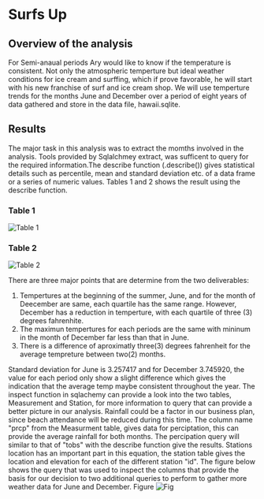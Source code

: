 # Surfs Up

## Overview of the analysis
For Semi-anaual periods Ary would like to know if the temperature is consistent. Not only the atmospheric temperture but ideal weather conditions for ice cream and surffing, which if prove favorable, he will start with his new franchise of surf and ice cream shop. We will use temperture trends for the months June and December over a period of eight years of data gathered and store in the data file, hawaii.sqlite.

## Results
The major task in this analysis was to extract the momths involved in the analysis. Tools provided by Sqlalchmey extract, was sufficent to query for the required information.The describe function (.describe()) gives statistical details such as percentile, mean and standard deviation etc. of a data frame or a series of numeric values. Tables 1 and 2 shows the result using the describe function.
### Table 1
![Table 1](https://user-images.githubusercontent.com/78861458/115090100-f3337c80-9ee1-11eb-9d4c-1a70907c4652.png) 
### Table 2
![Table 2](https://user-images.githubusercontent.com/78861458/115090131-07777980-9ee2-11eb-9935-a55c15cb1891.png)

There are three major points that are determine from the two deliverables:
1. Tempertures at the beginning of the summer, June, and for the month of Deecember are same, each quartile has the same range. However, December has a reduction in temperture, with each quartile of three (3) degrees fahrenhite.
2. The maximun tempertures for each periods are the same with mininum in the month of December far less than that in June.
3. There is a difference of aproximatly three(3) degrees fahrenheit for the average tempreture between two(2) months.

 Standard deviation for June is 3.257417 and for December 3.745920, the value for each period only show a slight difference which gives the indication that the average temp maybe  consistent throughout the year. The inspect function in sqlachemy can provide a look into the two tables, Measurement and Station, for more information to query that can provide a better picture in our analysis. Rainfall could be a factor in our business plan, since beach attendance will be reduced during this time. The column name "prcp" from the Measurment table, gives data for perciptation, this can provide the average rainfall for both months. The percipation query will similar to that of "tobs" with the describe function give the results. Stations location has an important part in this equation, the station table gives the location and elevation for each of the different station "id". The figure below shows the query that was used to inspect the columns that provide the basis for our decision to two additional queries to perform to gather more weather data for June and December.
Figure
 ![Fig ](https://user-images.githubusercontent.com/78861458/115150822-0d7f6e80-a038-11eb-85d3-046e1306269c.png)






